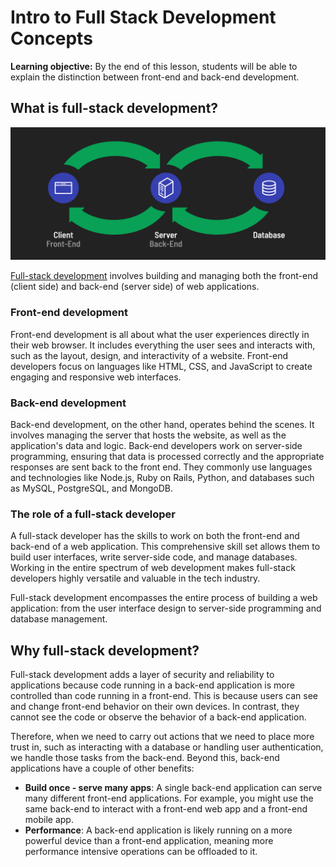 <h1>
  <span class="headline">Intro to Full Stack Development</span>
  <span class="subhead">Concepts</span>
</h1>

**Learning objective:** By the end of this lesson, students will be able to explain the distinction between front-end and back-end development.

## What is full-stack development?

![Full stack development end to end workflow](./assets/the-building-blocks.png)

[Full-stack development](https://www.mongodb.com/languages/full-stack-development) involves building and managing both the front-end (client side) and back-end (server side) of web applications.

### Front-end development

Front-end development is all about what the user experiences directly in their web browser. It includes everything the user sees and interacts with, such as the layout, design, and interactivity of a website. Front-end developers focus on languages like HTML, CSS, and JavaScript to create engaging and responsive web interfaces.

### Back-end development

Back-end development, on the other hand, operates behind the scenes. It involves managing the server that hosts the website, as well as the application's data and logic. Back-end developers work on server-side programming, ensuring that data is processed correctly and the appropriate responses are sent back to the front end. They commonly use languages and technologies like Node.js, Ruby on Rails, Python, and databases such as MySQL, PostgreSQL, and MongoDB.

### The role of a full-stack developer

A full-stack developer has the skills to work on both the front-end and back-end of a web application. This comprehensive skill set allows them to build user interfaces, write server-side code, and manage databases. Working in the entire spectrum of web development makes full-stack developers highly versatile and valuable in the tech industry.

Full-stack development encompasses the entire process of building a web application: from the user interface design to server-side programming and database management.

## Why full-stack development?

Full-stack development adds a layer of security and reliability to applications because code running in a back-end application is more controlled than code running in a front-end. This is because users can see and change front-end behavior on their own devices. In contrast, they cannot see the code or observe the behavior of a back-end application.

Therefore, when we need to carry out actions that we need to place more trust in, such as interacting with a database or handling user authentication, we handle those tasks from the back-end. Beyond this, back-end applications have a couple of other benefits:

- **Build once - serve many apps**: A single back-end application can serve many different front-end applications. For example, you might use the same back-end to interact with a front-end web app and a front-end mobile app.
- **Performance**: A back-end application is likely running on a more powerful device than a front-end application, meaning more performance intensive operations can be offloaded to it.
